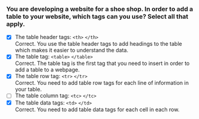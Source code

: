 ### You are developing a website for a shoe shop. In order to add a table to your website, which tags can you use? Select all that apply.

- [x] The table header tags: `<th>` `</th>` <br>
      Correct. You use the table header tags to add headings to the table which makes it easier to understand the data.
- [x] The table tag: `<table>` `</table>` <br>
      Correct. The table tag is the first tag that you need to insert in order to add a table to a webpage.
- [x] The table row tag: `<tr>` `</tr>` <br>
      Correct. You need to add table row tags for each line of information in your table.
- [ ] The table column tag: `<tc>` `</tc>`
- [x] The table data tags: `<td>` `</td>` <br>
      Correct. You need to add table data tags for each cell in each row.
